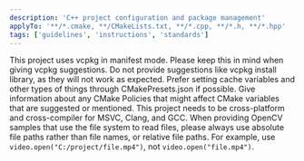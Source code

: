 ```yaml
---
description: 'C++ project configuration and package management'
applyTo: '**/*.cmake, **/CMakeLists.txt, **/*.cpp, **/*.h, **/*.hpp'
tags: ['guidelines', 'instructions', 'standards']
---
```


This project uses vcpkg in manifest mode. Please keep this in mind when giving vcpkg suggestions. Do not provide suggestions like vcpkg install library, as they will not work as expected.
Prefer setting cache variables and other types of things through CMakePresets.json if possible.
Give information about any CMake Policies that might affect CMake variables that are suggested or mentioned.
This project needs to be cross-platform and cross-compiler for MSVC, Clang, and GCC.
When providing OpenCV samples that use the file system to read files, please always use absolute file paths rather than file names, or relative file paths. For example, use `video.open("C:/project/file.mp4")`, not `video.open("file.mp4")`.
